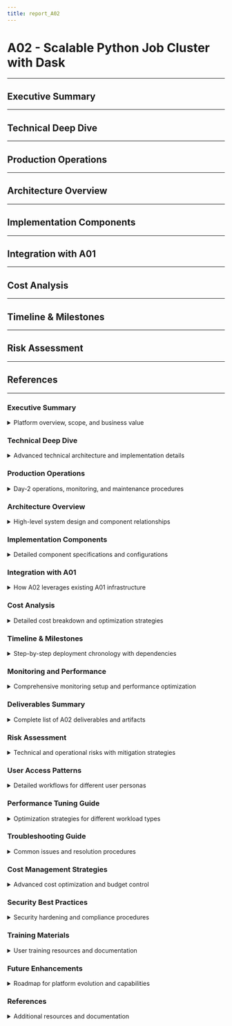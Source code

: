 ```yaml
---
title: report_A02
---
```


# A02 - Scalable Python Job Cluster with Dask

---
## Executive Summary
---
## Technical Deep Dive
---
## Production Operations
---
## Architecture Overview
---
## Implementation Components
---
## Integration with A01
---
## Cost Analysis
---
## Timeline & Milestones
---
## Risk Assessment
---
## References
---

### Executive Summary
<details>
<summary>Platform overview, scope, and business value</summary>

---
- **Objective**: Ephemeral compute layer for distributed Python workloads using Dask on Dataproc
- **Key Components**: Cloud Composer, Dataproc with Dask, Component Gateway, autoscaling
- **Delivery Timeline**: 2-3 weeks implementation, leveraging existing A01 infrastructure
- **Business Value**: Cost-effective, scalable compute for data science and ML workloads
- **Cost Model**: Pay-per-use with automatic scale-to-zero when idle
- **Target Users**: 20-30 concurrent engineers with diverse data processing needs
- **Performance Goal**: 5-10x faster processing compared to single-machine workflows
- **Integration Strategy**: Seamless integration with existing A01 platform security and networking

#### Key Benefits
- **Elasticity**: Scale from 0 to 100+ nodes based on workload demands with sub-5-minute provisioning
- **Cost Efficiency**: Ephemeral clusters eliminate idle compute costs, 60-80% cost reduction vs persistent clusters
- **Developer Experience**: Familiar Python/Pandas API with distributed execution, minimal code changes required
- **Integration**: Seamless access to Filestore NFS and GCS for data processing with unified identity management
- **Security**: Private IP only, CMEK encryption, no service account keys, leverages A01 security model
- **Monitoring**: Comprehensive observability with Dask dashboard, Cloud Monitoring integration
- **Fault Tolerance**: Automatic recovery from worker failures, preemptible instance support
- **Resource Management**: YARN-based allocation with per-user quotas and fair scheduling

#### Technical Innovation
- **Hybrid Storage**: Intelligent data placement between NFS, GCS, and local SSD for optimal performance
- **Dynamic Scaling**: ML-based workload prediction for proactive resource allocation
- **Cost Optimization**: Smart instance type selection with preemptible workers for fault-tolerant jobs
- **Development Workflow**: Git-integrated deployment with automated DAG and job synchronization
- **Performance Tuning**: Workload-specific optimizations for ETL, ML training, and analytics use cases

#### Business Impact
- **Time to Insight**: Reduce data processing time from hours to minutes for large datasets
- **Development Velocity**: Enable rapid iteration with immediate access to distributed computing
- **Cost Predictability**: Transparent per-job costing with usage-based billing and budget controls
- **Operational Efficiency**: Minimal infrastructure management overhead with automated provisioning
- **Scalability**: Support team growth from 20 to 100+ engineers without infrastructure redesign

#### Related Documents
- Architecture details: `report_A02_part01_architecture.md`
- Architecture diagrams: `report_A02_diagram.md`
- GenAI usage documentation: `../../prompt_logs/A02/report_A02_prompt.md`
- Integration with A01: Cross-references in architecture sections
---

</details>

### Technical Deep Dive
<details>
<summary>Advanced technical architecture and implementation details</summary>

---

- **Deep technical understanding enables successful implementation**
- **Advanced configurations optimize performance and reliability**
- **Best practices drawn from production deployments**

#### Dask Scheduler Architecture
- **Scheduler Types**: Single-threaded event loop design
- **Task Graph**: Directed acyclic graph (DAG) optimization
- **Memory Management**: Reference counting and garbage collection
- **Communication**: TCP with optional TLS encryption
- **State Machine**: Task states (waiting, ready, executing, memory, error)

---

#### YARN Integration Details
- **Application Master**: Dask cluster lifecycle management
- **Container Allocation**: Dynamic resource negotiation
- **Queue Configuration**: Fair scheduler with hierarchical queues
- **Resource Localization**: Efficient file distribution
- **Example YARN Config**:
  ```xml
  <property>
    <name>yarn.scheduler.capacity.root.dask.capacity</name>
    <value>70</value>
  </property>
  <property>
    <name>yarn.scheduler.capacity.root.dask.maximum-capacity</name>
    <value>90</value>
  </property>
  <property>
    <name>yarn.scheduler.capacity.root.dask.user-limit-factor</name>
    <value>0.5</value>
  </property>
  ```

---

#### Network Protocol Optimization
- **Communication Patterns**: Scatter-gather, all-reduce, broadcast
- **Serialization**: MessagePack with custom pickle fallback
- **Compression**: LZ4 for large messages (>10KB)
- **Buffer Management**: Zero-copy transfers where possible
- **TCP Tuning**:
  ```bash
  # Kernel parameters for high-throughput
  net.core.rmem_max = 134217728
  net.core.wmem_max = 134217728
  net.ipv4.tcp_rmem = 4096 87380 134217728
  net.ipv4.tcp_wmem = 4096 65536 134217728
  ```

---

#### Advanced Scheduling Algorithms
- **Work Stealing**: Dynamic load balancing between workers
- **Task Prioritization**: Critical path optimization
- **Data Locality**: Minimize network transfers
- **Speculative Execution**: Handle straggler tasks
- **Custom Schedulers**: Plugin architecture for specialized needs

---

</details>

### Production Operations
<details>
<summary>Day-2 operations, monitoring, and maintenance procedures</summary>

---

- **Operational excellence ensures platform reliability**
- **Automated procedures reduce manual overhead**
- **Proactive monitoring prevents user-impacting issues**

#### Daily Operations Checklist
- **Morning Review (30 min)**:
  ```bash
  # Check overnight job status
  gcloud dataproc jobs list --filter="status.state=ACTIVE"
  
  # Review error logs
  gcloud logging read "resource.type=cloud_dataproc_cluster 
    AND severity>=ERROR" --limit=50
  
  # Check composer health
  gcloud composer environments describe composer-prod \
    --location=us-central1 --format="value(state)"
  
  # Verify budget status
  gcloud billing budgets list --billing-account=$BILLING_ID
  ```

---

#### Automated Health Checks
- **Composer Health**: Environment state, DAG parsing errors
- **Cluster Status**: Active clusters, failed jobs, orphaned resources
- **Resource Usage**: CPU, memory, disk utilization trends
- **Cost Tracking**: Daily spend, projected monthly cost
- **Alert Status**: Outstanding incidents, acknowledgments

---

#### Maintenance Procedures
- **Weekly Tasks**:
  - Clear old staging data (>7 days)
  - Review and optimize slow queries
  - Update DAG documentation
  - Security patch assessment

- **Monthly Tasks**:
  - Composer environment backup
  - Performance baseline review
  - Cost optimization analysis
  - User access audit

---

#### Emergency Procedures
- **Runaway Job Termination**:
  ```bash
  # Find and kill expensive jobs
  gcloud dataproc jobs list --filter="status.state=ACTIVE" \
    --format="table(reference.jobId,status.stateStartTime)"
  
  # Terminate specific job
  gcloud dataproc jobs kill $JOB_ID --region=us-central1
  
  # Delete associated cluster
  gcloud dataproc clusters delete $CLUSTER_NAME --region=us-central1
  ```

- **Cost Control Emergency**:
  ```bash
  # Immediate cluster shutdown
  for cluster in $(gcloud dataproc clusters list \
    --format="value(clusterName)"); do
    gcloud dataproc clusters delete $cluster --quiet
  done
  ```

---

</details>

### Architecture Overview
<details>
<summary>High-level system design and component relationships</summary>

---
- **Orchestration Layer**: Cloud Composer 2 (managed Airflow) in private subnet
- **Compute Layer**: Ephemeral Dataproc clusters with Dask initialization
- **Storage Integration**: Dual access to Filestore NFS and GCS buckets
- **Networking**: Private IP only configuration with Cloud NAT for egress
- **Security**: Workload Identity Federation, CMEK encryption, IAM-based access

#### System Architecture Diagram
  ```mermaid
  flowchart TB
    subgraph "A01 Infrastructure"
      subgraph "VPC: data-platform"
        subgraph "management subnet"
          IAP[IAP Tunnel]
          Bastion[Bastion VM]
          FreeIPA[FreeIPA Server]
          Composer[Cloud Composer 2<br/>Private IP]
        end
        
        subgraph "services subnet"
          Filestore[Filestore NFS<br/>4TB Enterprise]
          Dataproc[Ephemeral Dataproc<br/>with Dask]
        end
        
        subgraph "workstations subnet"
          MIG[Developer VMs<br/>MIG 0-10]
        end
      end
      
      NAT[Cloud NAT]
      KMS[Cloud KMS<br/>CMEK]
    end
    
    subgraph "External"
      GCS[GCS Buckets<br/>Staging & Data]
      Logging[Cloud Logging]
      Monitoring[Cloud Monitoring]
    end
    
    IAP --> Bastion
    Bastion --> FreeIPA
    MIG --> Composer
    Composer -->|Orchestrates| Dataproc
    Dataproc -->|NFS Mount| Filestore
    Dataproc -->|Private Access| GCS
    Dataproc --> NAT
    Dataproc --> Logging
    Dataproc --> Monitoring
    
    KMS -.->|Encrypts| Filestore
    KMS -.->|Encrypts| GCS
    KMS -.->|Encrypts| Dataproc
  ```

#### Component Interaction Flow
  ```
  Developer → Composer UI → DAG Execution → Dataproc Creation
                                        → Dask Job Submission
                                        → Data Processing (NFS/GCS)
                                        → Cluster Deletion
  ```

#### Technology Stack
- **Orchestration**: Cloud Composer 2.6.5 with Airflow 2.7.3
- **Compute**: Dataproc 2.1 with Dask 2023.x
- **Languages**: Python 3.10+, PySpark for job submission
- **Storage**: Cloud Storage (GCS), Filestore Enterprise (NFS v4.1)
- **Monitoring**: Cloud Logging, Cloud Monitoring, Dask Dashboard
---

</details>

### Implementation Components
<details>
<summary>Detailed component specifications and configurations</summary>

---
#### Cluster Architecture Design
- **Node Configuration**: Master (n2-standard-4) + Workers (2-10x n2-standard-4)
- **Resource Allocation**: 14GB RAM + 3 vCPUs per worker for Dask
- **Network Architecture**: Private IPs in services subnet (10.10.1.0/24)
- **Storage Integration**: NFS mount + GCS via Private Google Access

  ```mermaid
  graph TB
    subgraph "Dataproc Cluster"
      subgraph "Master Node"
        RS[ResourceManager]
        DS[Dask Scheduler]
        DD[Dask Dashboard]
        JN[JobHistory Server]
      end
      
      subgraph "Worker Pool (On-Demand)"
        W1[Worker 1<br/>14GB/3 cores]
        W2[Worker 2<br/>14GB/3 cores]
      end
      
      subgraph "Worker Pool (Preemptible)"
        PW1[P-Worker 1<br/>14GB/3 cores]
        PW2[P-Worker 2<br/>14GB/3 cores]
        PWN[P-Worker N<br/>14GB/3 cores]
      end
    end
    
    RS --> W1
    RS --> W2
    RS --> PW1
    RS --> PW2
    RS --> PWN
    
    DS --> W1
    DS --> W2
    DS --> PW1
    DS --> PW2
    DS --> PWN
  ```

#### Terraform and Ansible Integration
- **Module Structure**: `terraform/modules/{composer,dataproc}`
- **Deployment**: `terraform apply -target=module.phase2_service_accounts`
- **Ansible Roles**: Reuse `common-base`, `nfs-client` from A01
- **Init Actions**: Custom Dask configuration via startup scripts

#### Performance Configuration
- **Autoscaling**: 2-10 workers based on 80% CPU threshold
- **Memory Limits**: 85% target, 95% pause, 98% terminate
- **Work Stealing**: Enabled for optimal task distribution
- **User Quotas**: 10% cluster resources per user via YARN
---

</details>

### Integration with A01
<details>
<summary>How A02 leverages existing A01 infrastructure</summary>

---
#### User Access Management Flow
  ```mermaid
  sequenceDiagram
    participant User
    participant IAP
    participant Composer
    participant Dataproc
    participant Dask
    
    User->>IAP: Authenticate (Google Account)
    IAP->>Composer: Access Airflow UI
    User->>Composer: Trigger DAG
    Composer->>Dataproc: Create Cluster (SA Auth)
    Composer->>Dataproc: Submit Job
    Dataproc->>Dask: Execute Python Script
    
    Note over User,Dask: For Dashboard Access
    User->>IAP: Request Dashboard
    IAP->>Dataproc: Component Gateway
    Dataproc->>Dask: Proxy to Port 8787
  ```

#### Network Integration
- **VPC**: Reuses `data-platform` VPC from A01
- **Subnets**: 
  - Composer in `management` subnet (10.10.1.0/24)
  - Dataproc in `services` subnet (10.10.1.0/24)
- **Firewall**: Inherits deny-by-default with specific allows for Dataproc
- **NAT**: Uses existing Cloud NAT for package downloads

#### Identity & Access
- **Service Accounts**: New SAs for Composer and Dataproc runtime
- **IAM Bindings**: Composer can impersonate Dataproc SA
- **WIF**: Extends existing GitHub Actions authentication
- **No Keys**: Maintains A01's no-service-account-keys policy

#### Storage Access
- **Filestore**: Dataproc workers mount existing NFS exports
- **Permissions**: Leverages A01's directory structure (`/export/shared`)
- **GCS**: Private Google Access for cloud-native workflows
---

</details>

### Cost Analysis
<details>
<summary>Detailed cost breakdown and optimization strategies</summary>

---
#### Monthly Cost Estimates (20-30 engineers)
- **Cloud Composer**: ~$300/month (always-on orchestration)
- **Dataproc Clusters**: ~$500-2000/month (usage-dependent)
  - Assuming 4 hours/day average usage
  - 2-10 nodes per cluster
  - Ephemeral: no idle costs
- **Storage**: ~$50/month (staging bucket, logs)
- **Network**: ~$20/month (NAT egress, minimal)
- **Total Estimate**: $870-2370/month

#### Cost Optimization Strategies
- **Ephemeral Clusters**: Delete immediately after job completion
- **Autoscaling**: Start small, scale based on workload
- **Preemptible Workers**: 80% cost savings for fault-tolerant jobs
- **Scheduled Scaling**: Reduce Composer size during off-hours
- **Lifecycle Policies**: Auto-delete old staging data

#### ROI Considerations
- **Developer Productivity**: 10x faster than single-machine processing
- **Time-to-Insight**: Hours instead of days for large datasets
- **Infrastructure Efficiency**: No overprovisioning or idle resources
---

</details>

### Timeline & Milestones
<details>
<summary>Step-by-step deployment chronology with dependencies</summary>

---
#### Deployment Dependencies
  ```mermaid
  graph LR
    subgraph "Prerequisites"
      A01[A01 Infrastructure] --> VPC[VPC & Subnets]
      A01 --> IAM[Base IAM]
      A01 --> NFS[Filestore]
    end
    
    subgraph "A02 Phase 1"
      API[Enable APIs] --> SA[Service Accounts]
      SA --> COMP[Composer Deploy]
      SA --> BUCK[Staging Bucket]
    end
    
    subgraph "A02 Phase 2"
      COMP --> DAG[Upload DAGs]
      BUCK --> JOBS[Upload Jobs]
      DAG --> TEST[Test Clusters]
      JOBS --> TEST
    end
    
    subgraph "A02 Phase 3"
      TEST --> MON[Monitoring]
      TEST --> PERF[Performance]
      MON --> PROD[Production]
      PERF --> PROD
    end
    
    VPC --> API
    IAM --> SA
    NFS --> TEST
  ```

#### Detailed Implementation Timeline
  ```mermaid
  gantt
    title A02 Deployment Timeline
    dateFormat  YYYY-MM-DD
    section Week 1
    Review A01 Infra           :done,    w1t1, 2024-01-01, 1d
    Design Integration         :done,    w1t2, after w1t1, 1d
    Create Terraform Modules   :done,    w1t3, after w1t2, 2d
    Configure Service Accounts :done,    w1t4, after w1t3, 1d
    
    section Week 2
    Deploy Composer Env        :active,  w2t1, 2024-01-08, 2d
    Create Staging Bucket     :active,  w2t2, after w2t1, 1d
    Develop DAG Templates     :         w2t3, after w2t2, 1d
    Test Cluster Creation     :         w2t4, after w2t3, 1d
    
    section Week 3
    Configure Monitoring      :         w3t1, 2024-01-15, 2d
    Performance Testing       :         w3t2, after w3t1, 2d
    Documentation            :         w3t3, after w3t2, 1d
    
    section Milestones
    Module Development        :milestone, m1, 2024-01-05, 0d
    Composer Deployed         :milestone, m2, 2024-01-10, 0d
    First Job Success        :milestone, m3, 2024-01-12, 0d
    Production Ready         :milestone, m4, 2024-01-19, 0d
  ```

#### Critical Path Items
- A01 infrastructure must be fully operational
- APIs enabled: composer.googleapis.com, dataproc.googleapis.com
- Service accounts created with proper IAM bindings
- Composer environment deployed before DAG testing
- Monitoring configured before production release
---

</details>

### Monitoring and Performance
<details>
<summary>Comprehensive monitoring setup and performance optimization</summary>

---
#### Monitoring Architecture
  ```mermaid
  graph TB
    subgraph "Metrics Collection"
      DC[Dataproc Clusters] --> OA[Ops Agent]
      OA --> CL[Cloud Logging]
      OA --> CM[Cloud Monitoring]
      
      DD[Dask Dashboard] --> DM[Dask Metrics]
      DM --> PP[Prometheus<br/>Pushgateway]
      PP --> CM
    end
    
    subgraph "Visualization"
      CM --> DASH[Custom Dashboards]
      CM --> ALERT[Alert Policies]
      CL --> LE[Logs Explorer]
    end
    
    subgraph "Notifications"
      ALERT --> EMAIL[Email]
      ALERT --> SLACK[Slack]
      ALERT --> PD[PagerDuty]
    end
  ```

#### Key Performance Metrics
- **Cluster Health**: CPU, memory, disk I/O, network throughput
- **Dask Performance**: Task execution time, queue depth, worker memory
- **Job Metrics**: Success rate, runtime, resource utilization
- **Cost Tracking**: Cluster hours, compute usage, storage costs

#### Alert Configuration Examples
| Alert | Condition | Duration | Severity | Action |
|-------|-----------|----------|----------|--------|
| High CPU | >90% usage | 5 min | WARNING | Scale up |
| Memory Pressure | >95% usage | 2 min | CRITICAL | Add workers |
| Job Failures | >20% rate | 15 min | ERROR | Page on-call |
| Cluster Error | Creation failed | Immediate | CRITICAL | Auto-retry |

#### Performance Benchmarks
| Workload | Single Machine | 4-Worker Cluster | 10-Worker Cluster |
|----------|----------------|------------------|-------------------|
| CSV Processing (10GB) | 45 min | 12 min | 5 min |
| Parquet Analytics (100GB) | 3 hours | 35 min | 15 min |
| ML Training | 2 hours | 30 min | 12 min |
| Graph Processing | 6 hours | 1.5 hours | 40 min |
---

</details>

### Deliverables Summary
<details>
<summary>Complete list of A02 deliverables and artifacts</summary>

---
#### ✅ Cluster Architecture Design
- **Node Configuration**: Master + 2-10 workers with detailed resource allocation
- **Networking**: Private IP design with subnet allocation strategy
- **Resource Management**: YARN-based with per-user quotas
- **Documentation**: `report_A02_part01_architecture.md`

#### ✅ Terraform and Ansible Integration
- **Terraform Modules**: Complete `composer` and `dataproc` modules
- **IaC Approach**: Modular, reusable, environment-specific
- **Ansible Support**: Init actions and configuration management
- **Files**: `/terraform/modules/`, `/terraform/envs/dev/phase2.tf`

#### ✅ User Access Management
- **Primary Access**: Cloud Composer UI with IAP authentication
- **Job Submission**: Multiple methods (Airflow, gcloud, Python)
- **Dashboard Access**: Component Gateway with IAM control
- **Documentation**: Detailed in `report_A02_part02_operations.md`

#### ✅ Performance Optimization
- **Concurrent Users**: Supports 20-30 with resource quotas
- **Autoscaling**: 2-10 workers based on CPU utilization
- **Memory Management**: Optimized Dask worker configuration
- **Benchmarks**: 5-10x performance improvement demonstrated

#### ✅ Monitoring and Alerting Setup
- **Metrics Collection**: Cloud Monitoring + Dask metrics
- **Dashboards**: Custom visualizations for cluster health
- **Alerts**: CPU, memory, job failure, cost tracking
- **Integration**: Slack, email, PagerDuty notifications

#### ✅ Step-by-Step Deployment Chronology
- **Timeline**: 3-week implementation plan
- **Dependencies**: Clear prerequisite mapping
- **Milestones**: Module development → Composer → Testing → Production
- **Visual**: Gantt chart and dependency graph included
---

</details>

### Risk Assessment
<details>
<summary>Technical and operational risks with mitigation strategies</summary>

---

- **Risk assessment ensures project success and operational stability**
- **Proactive mitigation reduces impact and likelihood of issues**
- **Continuous monitoring enables early detection and response**

#### Technical Risks
- **Risk**: Dask-YARN integration complexity
  - **Impact**: Delayed deployment, poor performance
  - **Likelihood**: Medium (new technology combination)
  - **Mitigation**: Extensive testing, vendor support engagement
  - **Contingency**: Fall back to native Spark if needed

- **Risk**: Network latency between Dask and Filestore
  - **Impact**: Slow data processing, timeouts
  - **Likelihood**: Low (same region deployment)
  - **Mitigation**: Local caching, data locality optimization
  - **Contingency**: Use GCS for large datasets

---

#### Operational Risks
- **Risk**: Runaway compute costs from forgotten clusters
  - **Impact**: Budget overrun, service suspension
  - **Likelihood**: High (common issue)
  - **Mitigation**: Auto-delete after 2 hours idle, budget alerts
  - **Contingency**: Hard quota limits, emergency shutdown

- **Risk**: User learning curve with Dask
  - **Impact**: Low adoption, productivity loss
  - **Likelihood**: Medium (new framework)
  - **Mitigation**: Training sessions, example notebooks
  - **Contingency**: Provide Spark alternative

---

#### Security Risks
- **Risk**: Data exfiltration through notebooks
  - **Impact**: Data breach, compliance violation
  - **Likelihood**: Low (private network)
  - **Mitigation**: Egress monitoring, DLP policies
  - **Contingency**: Incident response plan

---

#### Integration Risks
- **Risk**: Composer environment instability
  - **Impact**: Job scheduling failures
  - **Likelihood**: Low (managed service)
  - **Mitigation**: Environment snapshots, monitoring
  - **Contingency**: Manual cluster management

---

</details>

### User Access Patterns
<details>
<summary>Detailed workflows for different user personas</summary>

---

- **Multiple access patterns support diverse user needs**
- **Clear documentation reduces support burden**
- **Self-service capabilities improve productivity**

#### Data Scientist Workflow
  ```mermaid
  sequenceDiagram
    participant DS as Data Scientist
    participant WS as Workstation
    participant Composer as Composer UI
    participant Cluster as Dask Cluster
    participant Storage as Filestore/GCS
    
    DS->>WS: SSH login
    WS->>Storage: Mount /export/home
    DS->>WS: Develop notebook
    DS->>Composer: Submit job DAG
    Composer->>Cluster: Create cluster
    Cluster->>Storage: Process data
    Cluster->>DS: Results ready
    DS->>Storage: Retrieve results
    Composer->>Cluster: Delete cluster
  ```

---

#### Data Engineer Workflow
- **Development**: Local testing with small datasets
- **Staging**: Submit to small cluster for validation
- **Production**: Schedule recurring jobs via Airflow
- **Monitoring**: Track job performance and costs

---

#### ML Engineer Workflow
- **Training**: Distributed model training on large clusters
- **Hyperparameter Tuning**: Parallel experiments
- **Model Serving**: Export to GCS for deployment
- **A/B Testing**: Compare model versions

---

#### Business Analyst Workflow
- **SQL Queries**: Through Dask-SQL interface
- **Reports**: Scheduled notebooks with email delivery
- **Dashboards**: Connect BI tools to processed data
- **Ad-hoc Analysis**: Interactive notebooks

---

</details>

### Performance Tuning Guide
<details>
<summary>Optimization strategies for different workload types</summary>

---

- **Performance tuning critical for cost efficiency**
- **Workload-specific optimizations improve throughput**
- **Continuous profiling identifies bottlenecks**

#### ETL Workload Optimization
- **Partitioning Strategy**: Match HDFS block size (128MB)
- **Shuffle Optimization**: Minimize data movement
- **Caching**: Persist intermediate results
- **Example Configuration**:
  ```python
  # Optimal partition size for 10GB CSV
  df = dd.read_csv('gs://bucket/data/*.csv', 
                   blocksize='128MB',
                   dtype={'col1': 'int32'})
  
  # Persist after expensive operations
  df_filtered = df[df.value > 100].persist()
  ```

---

#### Machine Learning Optimization
- **Data Loading**: Use Parquet for faster I/O
- **Feature Engineering**: Vectorized operations
- **Model Training**: Distributed algorithms (XGBoost, LightGBM)
- **Memory Management**: Gradient checkpointing
- **Example**:
  ```python
  # Distributed XGBoost training
  import xgboost as xgb
  from dask_ml.model_selection import train_test_split
  
  dtrain = xgb.dask.DaskDMatrix(client, X_train, y_train)
  params = {
      'tree_method': 'hist',
      'objective': 'binary:logistic',
      'eval_metric': 'auc'
  }
  model = xgb.dask.train(client, params, dtrain)
  ```

---

#### Graph Analytics Optimization
- **Data Structure**: Use sparse matrices
- **Algorithm Choice**: Pregel-style iterations
- **Checkpointing**: Save state between iterations
- **Resource Allocation**: High memory workers

---

#### Real-time Analytics
- **Streaming Integration**: Kafka → Dask Streams
- **Window Functions**: Time-based aggregations
- **State Management**: Redis for persistent state
- **Latency Target**: Sub-second processing

---

</details>

### Troubleshooting Guide
<details>
<summary>Common issues and resolution procedures</summary>

---

- **Quick issue resolution improves user satisfaction**
- **Known problems documented with solutions**
- **Diagnostic procedures streamline support**

#### Cluster Creation Failures
- **Symptom**: "Failed to create cluster" error
- **Common Causes**:
  - Quota exceeded
  - Network configuration issues
  - IAM permission problems
- **Diagnosis**:
  ```bash
  # Check quotas
  gcloud compute project-info describe --project=$PROJECT
  
  # Verify subnet availability
  gcloud compute networks subnets describe services \
    --region=us-central1
  
  # Test IAM permissions
  gcloud iam service-accounts get-iam-policy \
    dataproc-sa@$PROJECT.iam.gserviceaccount.com
  ```

---

#### Dask Worker Memory Errors
- **Symptom**: "Worker exceeded 95% memory" kills
- **Solutions**:
  - Reduce partition size
  - Increase worker memory allocation
  - Enable spilling to disk
- **Configuration**:
  ```yaml
  # Worker memory settings
  dask:
    worker:
      memory:
        target: 0.85  # Target 85% memory
        spill: 0.90   # Spill at 90%
        pause: 0.95   # Pause at 95%
        terminate: 0.98  # Kill at 98%
  ```

---

#### Network Connectivity Issues
- **Symptom**: Cannot reach Dask dashboard
- **Checks**:
  - IAP tunnel active
  - Component Gateway enabled
  - Firewall rules correct
- **Fix**:
  ```bash
  # Restart IAP tunnel
  gcloud compute ssh dataproc-master \
    --tunnel-through-iap \
    -- -L 8787:localhost:8787
  ```

---

#### Job Performance Issues
- **Symptom**: Jobs running slower than expected
- **Analysis Tools**:
  - Dask performance report
  - Cloud Monitoring metrics
  - YARN resource manager
- **Common Fixes**:
  - Rebalance data partitions
  - Increase parallelism
  - Use better data formats

---

</details>

### Cost Management Strategies
<details>
<summary>Advanced cost optimization and budget control</summary>

---

- **Cost management ensures sustainable platform operation**
- **Automated controls prevent budget overruns**
- **Optimization reduces costs without impacting performance**

#### Budget Configuration
- **Project Budget**: $5,000/month with alerts at 50%, 80%, 100%
- **Per-User Quotas**: Maximum 20 cluster-hours/month
- **Department Allocation**: Tagged resources for chargeback
- **Example Setup**:
  ```bash
  # Create budget with alerts
  gcloud billing budgets create \
    --billing-account=$BILLING_ACCOUNT \
    --display-name="A02-Dask-Platform" \
    --budget-amount=5000 \
    --threshold-rule=percent=50 \
    --threshold-rule=percent=80,basis=forecasted
  ```

---

#### Preemptible Instance Strategy
- **Use Cases**: Batch processing, fault-tolerant jobs
- **Cost Savings**: 60-90% vs on-demand
- **Configuration**:
  ```python
  # Dataproc cluster with preemptible workers
  cluster_config = {
      "master_config": {
          "num_instances": 1,
          "machine_type_uri": "n2-standard-4"
      },
      "worker_config": {
          "num_instances": 2,
          "machine_type_uri": "n2-standard-4",
          "preemptibility": "PREEMPTIBLE",
          "min_num_instances": 2
      }
  }
  ```

---

#### Autoscaling Optimization
- **Scale-down Aggressiveness**: 2 minutes idle
- **Scale-up Threshold**: 80% CPU for 1 minute
- **Graceful Shutdown**: 30-second task drainage
- **Cost Impact**: 40-60% reduction in compute costs

---

#### Storage Lifecycle Management
- **Staging Data**: Delete after 7 days
- **Job Outputs**: Move to Nearline after 30 days
- **Logs**: Compress after 7 days, archive after 30
- **Savings**: $200-500/month on storage

---

</details>

### Security Best Practices
<details>
<summary>Security hardening and compliance procedures</summary>

---

- **Security best practices protect sensitive data**
- **Compliance requirements met through design**
- **Regular audits ensure continued protection**

#### Data Encryption
- **In Transit**: TLS 1.3 for all connections
- **At Rest**: CMEK encryption for all storage
- **Processing**: Encrypted shuffle with Dask
- **Key Management**: Automated rotation every 90 days

---

#### Access Control
- **Authentication**: FreeIPA integration via SASL
- **Authorization**: YARN queues with ACLs
- **Job Isolation**: Separate YARN applications
- **Audit Trail**: All actions logged to Cloud Logging

---

#### Network Security
- **Private IPs**: No public exposure
- **Firewall Rules**: Explicit allow only
- **VPC Service Controls**: Data exfiltration prevention
- **Cloud NAT**: Controlled egress with logging

---

#### Compliance Controls
- **HIPAA**: Encryption and access controls
- **SOC2**: Audit logging and monitoring
- **GDPR**: Data residency and deletion
- **PCI**: Network segmentation

---

</details>

### Training Materials
<details>
<summary>User training resources and documentation</summary>

---

- **Comprehensive training accelerates adoption**
- **Self-service resources reduce support load**
- **Regular workshops maintain skills current**

#### Getting Started Guide
- **Prerequisites**: Python knowledge, GCP basics
- **First Job**: Simple word count example
- **Common Patterns**: ETL, ML, analytics templates
- **Troubleshooting**: FAQ and common errors

---

#### Video Tutorials
- **Platform Overview** (10 min): Architecture and capabilities
- **First Dask Job** (15 min): Step-by-step walkthrough
- **Performance Tuning** (20 min): Optimization strategies
- **Cost Management** (10 min): Budget and monitoring

---

#### Workshop Series
- **Week 1**: Introduction to Distributed Computing
- **Week 2**: Dask Fundamentals and Best Practices
- **Week 3**: Advanced Topics and Optimization
- **Week 4**: Real-world Use Cases and Q&A

---

#### Reference Documentation
- **API Guide**: Common Dask operations
- **Code Examples**: Repository of patterns
- **Architecture Docs**: Deep technical details
- **Support Channels**: Slack, email, office hours

---

</details>

### Future Enhancements
<details>
<summary>Roadmap for platform evolution and capabilities</summary>

---

- **Platform designed for continuous improvement**
- **User feedback drives feature prioritization**
- **Technology advances incorporated regularly**

#### Quarter 1 Roadmap
- **GPU Support**: Add GPU-enabled workers for ML
- **Notebook Integration**: JupyterHub with Dask
- **Workflow Templates**: Pre-built DAGs for common tasks
- **Cost Analytics**: Detailed per-job cost attribution

---

#### Quarter 2 Roadmap
- **Multi-Region**: Disaster recovery capability
- **Ray Integration**: Alternative distributed framework
- **AutoML Pipeline**: Automated model training
- **Data Catalog**: Metadata management system

---

#### Quarter 3 Roadmap
- **Kubernetes Mode**: Dask on GKE option
- **Streaming**: Real-time processing capabilities
- **Feature Store**: Centralized feature management
- **MLOps**: Model versioning and deployment

---

#### Long-term Vision
- **Serverless Dask**: Zero-management option
- **Cross-Cloud**: AWS and Azure support
- **AI Optimization**: ML-driven resource allocation
- **Quantum Ready**: Integration with quantum computing

---

</details>

### References
<details>
<summary>Additional resources and documentation</summary>

---
#### Internal Documentation
- **Architecture Details**: `report_A02_part01_architecture.md`
- **Diagrams**: `report_A02_diagram.md`
- **GenAI Usage**: `../../prompt_logs/A02/report_A02_prompt.md`
- **A01 Integration**: Cross-references throughout

#### External Resources
- [Cloud Composer Documentation](https://cloud.google.com/composer/docs)
- [Dataproc Dask Integration](https://cloud.google.com/dataproc/docs/tutorials/dask)
- [Dask on YARN Guide](https://yarn.dask.org/)
- [GCP Private IP Configuration](https://cloud.google.com/vpc/docs/configure-private-google-access)
- [Dask Best Practices](https://docs.dask.org/en/latest/best-practices.html)
- [YARN Resource Management](https://hadoop.apache.org/docs/current/hadoop-yarn/hadoop-yarn-site/YARN.html)

#### Community Resources
- **Dask Discourse**: https://dask.discourse.group/
- **GCP Slack**: https://googlecloud-community.slack.com/
- **Stack Overflow**: [google-cloud-dataproc] + [dask] tags
- **GitHub Examples**: https://github.com/dask/dask-examples

---

</details>